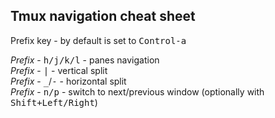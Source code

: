 ## Tmux navigation cheat sheet

Prefix key - by default is set to <kbd>Control-a</kbd>

<i>Prefix</i> - <kbd>h/j/k/l</kbd> - panes navigation  
<i>Prefix</i> - <kbd>|</kbd> - vertical split  
<i>Prefix</i> - <kbd>_</kbd>/<kbd>-</kbd> - horizontal split  
<i>Prefix</i> - <kbd>n/p</kbd> - switch to next/previous window (optionally with <kbd>Shift+Left/Right</kbd>)
